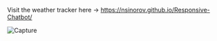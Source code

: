 Visit the weather tracker here -> https://nsinorov.github.io/Responsive-Chatbot/

![Capture](https://github.com/nsinorov/Responsive-Chatbot/assets/45227327/51dd9be8-e94c-473e-b853-81f8457ded12)
